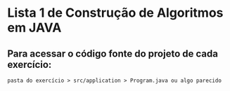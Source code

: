 # Lista 1 de Construção de Algoritmos em JAVA

## Para acessar o código fonte do projeto de cada exercício:

```
pasta do exercício > src/application > Program.java ou algo parecido
```
